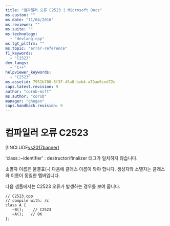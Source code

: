 ```yaml
---
title: "컴파일러 오류 C2523 | Microsoft Docs"
ms.custom: ""
ms.date: "11/04/2016"
ms.reviewer: ""
ms.suite: ""
ms.technology: 
  - "devlang-cpp"
ms.tgt_pltfrm: ""
ms.topic: "error-reference"
f1_keywords: 
  - "C2523"
dev_langs: 
  - "C++"
helpviewer_keywords: 
  - "C2523"
ms.assetid: 7951b700-8f37-45a0-beb4-a79ae0ced72e
caps.latest.revision: 9
author: "corob-msft"
ms.author: "corob"
manager: "ghogen"
caps.handback.revision: 9
---
```

# 컴파일러 오류 C2523
[!INCLUDE[vs2017banner](../../assembler/inline/includes/vs2017banner.md)]

'class::~identifier' : destructor\/finalizer 태그가 일치하지 않습니다.  
  
 소멸자 이름은 물결표\(`~`\) 다음에 클래스 이름이 와야 합니다.  생성자와 소멸자는 클래스와 이름이 동일한 멤버입니다.  
  
 다음 샘플에서는 C2523 오류가 발생하는 경우를 보여 줍니다.  
  
```  
// C2523.cpp  
// compile with: /c  
class A {  
   ~B();    // C2523  
   ~A();   // OK  
};  
```